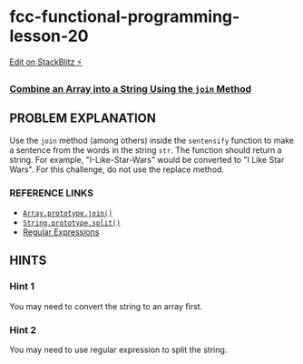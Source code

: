 # fcc-functional-programming-lesson-20

[Edit on StackBlitz ⚡️](https://stackblitz.com/edit/js-n7v1qr)

### [Combine an Array into a String Using the `join` Method](https://www.freecodecamp.org/learn/javascript-algorithms-and-data-structures/functional-programming/combine-an-array-into-a-string-using-the-join-method)

## PROBLEM EXPLANATION
Use the `join` method (among others) inside the `sentensify` function to make a sentence from the words in the string `str`.  The function should return a string.  For example, "I-Like-Star-Wars" would be converted to "I Like Star Wars".  For this challenge, do not use the replace method.

### REFERENCE LINKS
- [`Array.prototype.join()`](https://developer.mozilla.org/en-US/docs/Web/JavaScript/Reference/Global_Objects/Array/join)
- [`String.prototype.split()`](https://developer.mozilla.org/en-US/docs/Web/JavaScript/Reference/Global_Objects/String/split)
- [Regular Expressions](https://developer.mozilla.org/en-US/docs/Web/JavaScript/Guide/Regular_Expressions)

## HINTS
### Hint 1
You may need to convert the string to an array first.

### Hint 2
You may need to use regular expression to split the string.

